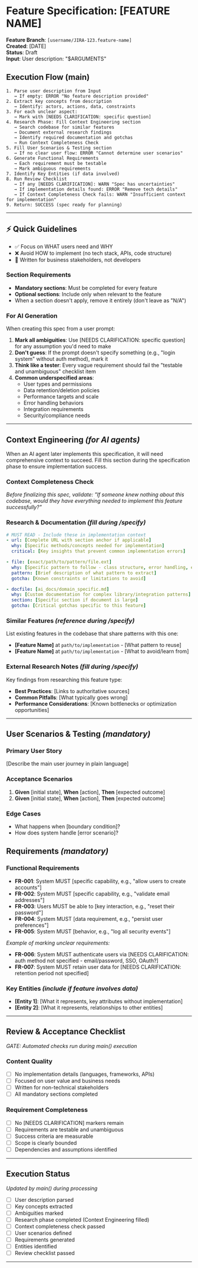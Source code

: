 # Feature Specification: [FEATURE NAME]

**Feature Branch**: `[username/JIRA-123.feature-name]`  
**Created**: [DATE]  
**Status**: Draft  
**Input**: User description: "$ARGUMENTS"

## Execution Flow (main)
```
1. Parse user description from Input
   → If empty: ERROR "No feature description provided"
2. Extract key concepts from description
   → Identify: actors, actions, data, constraints
3. For each unclear aspect:
   → Mark with [NEEDS CLARIFICATION: specific question]
4. Research Phase: Fill Context Engineering section
   → Search codebase for similar features
   → Document external research findings
   → Identify required documentation and gotchas
   → Run Context Completeness Check
5. Fill User Scenarios & Testing section
   → If no clear user flow: ERROR "Cannot determine user scenarios"
6. Generate Functional Requirements
   → Each requirement must be testable
   → Mark ambiguous requirements
7. Identify Key Entities (if data involved)
8. Run Review Checklist
   → If any [NEEDS CLARIFICATION]: WARN "Spec has uncertainties"
   → If implementation details found: ERROR "Remove tech details"
   → If Context Completeness Check fails: WARN "Insufficient context for implementation"
9. Return: SUCCESS (spec ready for planning)
```

---

## ⚡ Quick Guidelines
- ✅ Focus on WHAT users need and WHY
- ❌ Avoid HOW to implement (no tech stack, APIs, code structure)
- 👥 Written for business stakeholders, not developers
### Section Requirements
- **Mandatory sections**: Must be completed for every feature
- **Optional sections**: Include only when relevant to the feature
- When a section doesn't apply, remove it entirely (don't leave as "N/A")

### For AI Generation
When creating this spec from a user prompt:
1. **Mark all ambiguities**: Use [NEEDS CLARIFICATION: specific question] for any assumption you'd need to make
2. **Don't guess**: If the prompt doesn't specify something (e.g., "login system" without auth method), mark it
3. **Think like a tester**: Every vague requirement should fail the "testable and unambiguous" checklist item
4. **Common underspecified areas**:
   - User types and permissions
   - Data retention/deletion policies  
   - Performance targets and scale
   - Error handling behaviors
   - Integration requirements
   - Security/compliance needs

---

## Context Engineering *(for AI agents)*

When an AI agent later implements this specification, it will need comprehensive context to succeed. Fill this section during the specification phase to ensure implementation success.

### Context Completeness Check

_Before finalizing this spec, validate: "If someone knew nothing about this codebase, would they have everything needed to implement this feature successfully?"_

### Research & Documentation *(fill during /specify)*

```yaml
# MUST READ - Include these in implementation context
- url: [Complete URL with section anchor if applicable]
  why: [Specific methods/concepts needed for implementation]
  critical: [Key insights that prevent common implementation errors]

- file: [exact/path/to/pattern/file.ext]
  why: [Specific pattern to follow - class structure, error handling, etc.]
  pattern: [Brief description of what pattern to extract]
  gotcha: [Known constraints or limitations to avoid]

- docfile: [ai_docs/domain_specific.md]
  why: [Custom documentation for complex library/integration patterns]
  section: [Specific section if document is large]
  gotcha: [Critical gotchas specific to this feature]
```

### Similar Features *(reference during /specify)*

List existing features in the codebase that share patterns with this one:
- **[Feature Name]** at `path/to/implementation` - [What pattern to reuse]
- **[Feature Name]** at `path/to/implementation` - [What to avoid/learn from]

### External Research Notes *(fill during /specify)*

Key findings from researching this feature type:
- **Best Practices**: [Links to authoritative sources]
- **Common Pitfalls**: [What typically goes wrong]
- **Performance Considerations**: [Known bottlenecks or optimization opportunities]

---

## User Scenarios & Testing *(mandatory)*

### Primary User Story
[Describe the main user journey in plain language]

### Acceptance Scenarios
1. **Given** [initial state], **When** [action], **Then** [expected outcome]
2. **Given** [initial state], **When** [action], **Then** [expected outcome]

### Edge Cases
- What happens when [boundary condition]?
- How does system handle [error scenario]?

## Requirements *(mandatory)*

### Functional Requirements
- **FR-001**: System MUST [specific capability, e.g., "allow users to create accounts"]
- **FR-002**: System MUST [specific capability, e.g., "validate email addresses"]  
- **FR-003**: Users MUST be able to [key interaction, e.g., "reset their password"]
- **FR-004**: System MUST [data requirement, e.g., "persist user preferences"]
- **FR-005**: System MUST [behavior, e.g., "log all security events"]

*Example of marking unclear requirements:*
- **FR-006**: System MUST authenticate users via [NEEDS CLARIFICATION: auth method not specified - email/password, SSO, OAuth?]
- **FR-007**: System MUST retain user data for [NEEDS CLARIFICATION: retention period not specified]

### Key Entities *(include if feature involves data)*
- **[Entity 1]**: [What it represents, key attributes without implementation]
- **[Entity 2]**: [What it represents, relationships to other entities]

---

## Review & Acceptance Checklist
*GATE: Automated checks run during main() execution*

### Content Quality
- [ ] No implementation details (languages, frameworks, APIs)
- [ ] Focused on user value and business needs
- [ ] Written for non-technical stakeholders
- [ ] All mandatory sections completed

### Requirement Completeness
- [ ] No [NEEDS CLARIFICATION] markers remain
- [ ] Requirements are testable and unambiguous  
- [ ] Success criteria are measurable
- [ ] Scope is clearly bounded
- [ ] Dependencies and assumptions identified

---

## Execution Status
*Updated by main() during processing*

- [ ] User description parsed
- [ ] Key concepts extracted
- [ ] Ambiguities marked
- [ ] Research phase completed (Context Engineering filled)
- [ ] Context completeness check passed
- [ ] User scenarios defined
- [ ] Requirements generated
- [ ] Entities identified
- [ ] Review checklist passed

---
